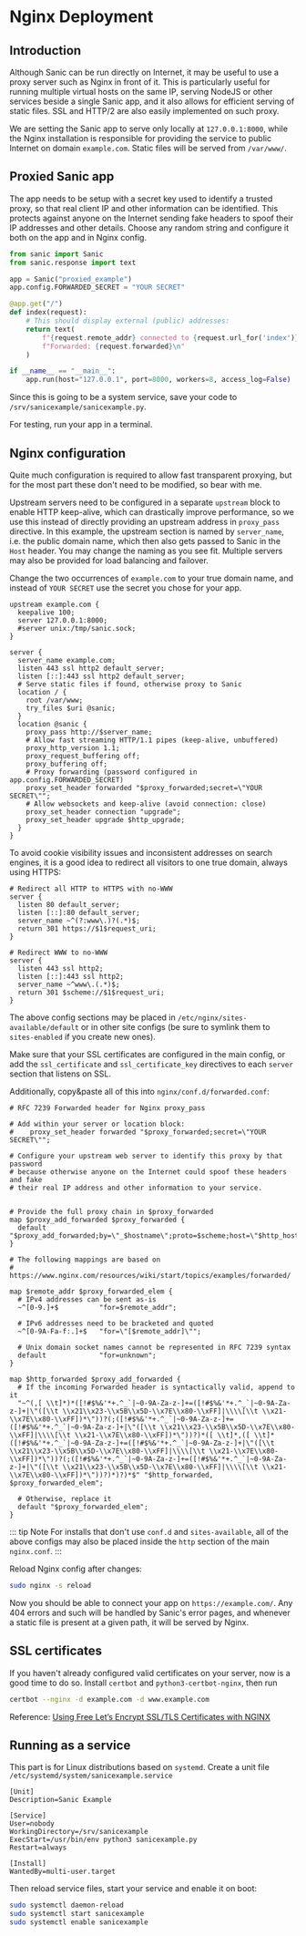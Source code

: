 # Nginx Deployment

## Introduction


Although Sanic can be run directly on Internet, it may be useful to use a proxy
server such as Nginx in front of it. This is particularly useful for running
multiple virtual hosts on the same IP, serving NodeJS or other services beside
a single Sanic app, and it also allows for efficient serving of static files.
SSL and HTTP/2 are also easily implemented on such proxy.

We are setting the Sanic app to serve only locally at `127.0.0.1:8000`, while the
Nginx installation is responsible for providing the service to public Internet
on domain `example.com`. Static files will be served from `/var/www/`.


## Proxied Sanic app

The app needs to be setup with a secret key used to identify a trusted proxy,
so that real client IP and other information can be identified. This protects
against anyone on the Internet sending fake headers to spoof their IP addresses
and other details. Choose any random string and configure it both on the app
and in Nginx config.

```python
from sanic import Sanic
from sanic.response import text

app = Sanic("proxied_example")
app.config.FORWARDED_SECRET = "YOUR SECRET"

@app.get("/")
def index(request):
    # This should display external (public) addresses:
    return text(
        f"{request.remote_addr} connected to {request.url_for('index')}\n"
        f"Forwarded: {request.forwarded}\n"
    )

if __name__ == "__main__":
    app.run(host="127.0.0.1", port=8000, workers=8, access_log=False)
```

Since this is going to be a system service, save your code to
`/srv/sanicexample/sanicexample.py`.

For testing, run your app in a terminal.

## Nginx configuration

Quite much configuration is required to allow fast transparent proxying, but
for the most part these don't need to be modified, so bear with me.

Upstream servers need to be configured in a separate `upstream` block to enable
HTTP keep-alive, which can drastically improve performance, so we use this
instead of directly providing an upstream address in `proxy_pass` directive. In
this example, the upstream section is named by `server_name`, i.e. the public
domain name, which then also gets passed to Sanic in the `Host` header. You may
change the naming as you see fit. Multiple servers may also be provided for
load balancing and failover.

Change the two occurrences of `example.com` to your true domain name, and
instead of `YOUR SECRET` use the secret you chose for your app.

```nginx
upstream example.com {
  keepalive 100;
  server 127.0.0.1:8000;
  #server unix:/tmp/sanic.sock;
}

server {
  server_name example.com;
  listen 443 ssl http2 default_server;
  listen [::]:443 ssl http2 default_server;
  # Serve static files if found, otherwise proxy to Sanic
  location / {
    root /var/www;
    try_files $uri @sanic;
  }
  location @sanic {
    proxy_pass http://$server_name;
    # Allow fast streaming HTTP/1.1 pipes (keep-alive, unbuffered)
    proxy_http_version 1.1;
    proxy_request_buffering off;
    proxy_buffering off;
    # Proxy forwarding (password configured in app.config.FORWARDED_SECRET)
    proxy_set_header forwarded "$proxy_forwarded;secret=\"YOUR SECRET\"";
    # Allow websockets and keep-alive (avoid connection: close)
    proxy_set_header connection "upgrade";
    proxy_set_header upgrade $http_upgrade;
  }
}
```

To avoid cookie visibility issues and inconsistent addresses on search engines,
it is a good idea to redirect all visitors to one true domain, always using
HTTPS:

```nginx
# Redirect all HTTP to HTTPS with no-WWW
server {
  listen 80 default_server;
  listen [::]:80 default_server;
  server_name ~^(?:www\.)?(.*)$;
  return 301 https://$1$request_uri;
}

# Redirect WWW to no-WWW
server {
  listen 443 ssl http2;
  listen [::]:443 ssl http2;
  server_name ~^www\.(.*)$;
  return 301 $scheme://$1$request_uri;
}
```

The above config sections may be placed in `/etc/nginx/sites-available/default`
or in other site configs (be sure to symlink them to `sites-enabled` if you
create new ones).

Make sure that your SSL certificates are configured in the main config, or
add the `ssl_certificate` and `ssl_certificate_key` directives to each
`server` section that listens on SSL.

Additionally, copy&paste all of this into `nginx/conf.d/forwarded.conf`:

```nginx
# RFC 7239 Forwarded header for Nginx proxy_pass

# Add within your server or location block:
#    proxy_set_header forwarded "$proxy_forwarded;secret=\"YOUR SECRET\"";

# Configure your upstream web server to identify this proxy by that password
# because otherwise anyone on the Internet could spoof these headers and fake
# their real IP address and other information to your service.


# Provide the full proxy chain in $proxy_forwarded
map $proxy_add_forwarded $proxy_forwarded {
  default "$proxy_add_forwarded;by=\"_$hostname\";proto=$scheme;host=\"$http_host\";path=\"$request_uri\"";
}

# The following mappings are based on
# https://www.nginx.com/resources/wiki/start/topics/examples/forwarded/

map $remote_addr $proxy_forwarded_elem {
  # IPv4 addresses can be sent as-is
  ~^[0-9.]+$          "for=$remote_addr";

  # IPv6 addresses need to be bracketed and quoted
  ~^[0-9A-Fa-f:.]+$   "for=\"[$remote_addr]\"";

  # Unix domain socket names cannot be represented in RFC 7239 syntax
  default             "for=unknown";
}

map $http_forwarded $proxy_add_forwarded {
  # If the incoming Forwarded header is syntactically valid, append to it
  "~^(,[ \\t]*)*([!#$%&'*+.^_`|~0-9A-Za-z-]+=([!#$%&'*+.^_`|~0-9A-Za-z-]+|\"([\\t \\x21\\x23-\\x5B\\x5D-\\x7E\\x80-\\xFF]|\\\\[\\t \\x21-\\x7E\\x80-\\xFF])*\"))?(;([!#$%&'*+.^_`|~0-9A-Za-z-]+=([!#$%&'*+.^_`|~0-9A-Za-z-]+|\"([\\t \\x21\\x23-\\x5B\\x5D-\\x7E\\x80-\\xFF]|\\\\[\\t \\x21-\\x7E\\x80-\\xFF])*\"))?)*([ \\t]*,([ \\t]*([!#$%&'*+.^_`|~0-9A-Za-z-]+=([!#$%&'*+.^_`|~0-9A-Za-z-]+|\"([\\t \\x21\\x23-\\x5B\\x5D-\\x7E\\x80-\\xFF]|\\\\[\\t \\x21-\\x7E\\x80-\\xFF])*\"))?(;([!#$%&'*+.^_`|~0-9A-Za-z-]+=([!#$%&'*+.^_`|~0-9A-Za-z-]+|\"([\\t \\x21\\x23-\\x5B\\x5D-\\x7E\\x80-\\xFF]|\\\\[\\t \\x21-\\x7E\\x80-\\xFF])*\"))?)*)?)*$" "$http_forwarded, $proxy_forwarded_elem";

  # Otherwise, replace it
  default "$proxy_forwarded_elem";
}
```

::: tip Note
For installs that don't use `conf.d` and `sites-available`, all of the above
configs may also be placed inside the `http` section of the main `nginx.conf`.
:::

Reload Nginx config after changes:

```bash
sudo nginx -s reload
```

Now you should be able to connect your app on `https://example.com/`. Any 404
errors and such will be handled by Sanic's error pages, and whenever a static
file is present at a given path, it will be served by Nginx.

## SSL certificates

If you haven't already configured valid certificates on your server, now is a
good time to do so. Install `certbot` and `python3-certbot-nginx`, then run

```bash
certbot --nginx -d example.com -d www.example.com
```

Reference: [Using Free Let’s Encrypt SSL/TLS Certificates with NGINX](https://www.nginx.com/blog/using-free-ssltls-certificates-from-lets-encrypt-with-nginx/)

## Running as a service

This part is for Linux distributions based on `systemd`. Create a unit file
`/etc/systemd/system/sanicexample.service`

```text
[Unit]
Description=Sanic Example

[Service]
User=nobody
WorkingDirectory=/srv/sanicexample
ExecStart=/usr/bin/env python3 sanicexample.py
Restart=always

[Install]
WantedBy=multi-user.target
```

Then reload service files, start your service and enable it on boot:

```bash
sudo systemctl daemon-reload
sudo systemctl start sanicexample
sudo systemctl enable sanicexample
```
